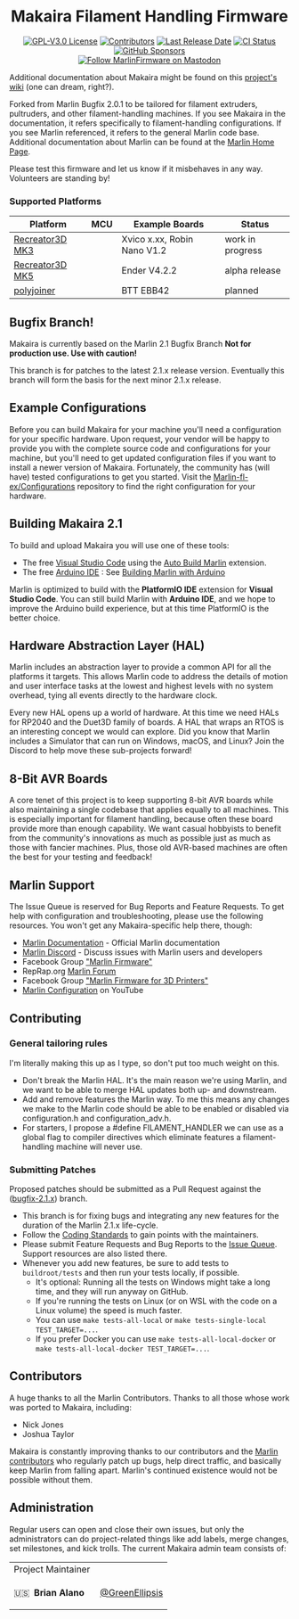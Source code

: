 <!-- could use a Makaira logo here <p align="center"><img src="buildroot/share/pixmaps/logo/makaira-outrun-nf-500.png" height="250" alt="MakairaFirmware's logo" /></p>-->

<h1 align="center">Makaira Filament Handling Firmware</h1>

<p align="center">
    <a href="/LICENSE"><img alt="GPL-V3.0 License" src="https://img.shields.io/github/license/marlinfirmware/marlin.svg"></a>
    <a href="https://github.com/MarlinFirmware/Marlin/graphs/contributors"><img alt="Contributors" src="https://img.shields.io/github/contributors/marlinfirmware/marlin.svg"></a>
    <a href="https://github.com/MarlinFirmware/Marlin/releases"><img alt="Last Release Date" src="https://img.shields.io/github/release-date/MarlinFirmware/Marlin"></a>
    <a href="https://github.com/MarlinFirmware/Marlin/actions"><img alt="CI Status" src="https://github.com/MarlinFirmware/Marlin/actions/workflows/test-builds.yml/badge.svg"></a>
    <a href="https://github.com/sponsors/thinkyhead"><img alt="GitHub Sponsors" src="https://img.shields.io/github/sponsors/thinkyhead?color=db61a2"></a>
    <br />
    <a href="https://fosstodon.org/@marlinfirmware"><img alt="Follow MarlinFirmware on Mastodon" src="https://img.shields.io/mastodon/follow/109450200866020466?domain=https%3A%2F%2Ffosstodon.org&logoColor=%2300B&style=social"></a>
</p>

Additional documentation about Makaira might be found on this [project's wiki](https://github.com/marlin-fl-ex/Makaira/wiki) (one can dream, right?).

Forked from Marlin Bugfix 2.0.1 to be tailored for filament extruders, pultruders, and other filament-handling machines. If you see Makaira in the documentation, it refers specifically to filament-handling configurations. If you see Marlin referenced, it refers to the general Marlin code base. Additional documentation about Marlin can be found at the [Marlin Home Page](https://marlinfw.org/).

Please test this firmware and let us know if it misbehaves in any way. Volunteers are standing by!

### Supported Platforms

  Platform|MCU|Example Boards|Status
  --------|---|-------|----------
  [Recreator3D MK3](https://joshuartaylor.wixsite.com/recreator3d/mk3)||Xvico x.xx, Robin Nano V1.2|work in progress
  [Recreator3D MK5](https://joshuartaylor.wixsite.com/recreator3d/mk5kitender3)||Ender V4.2.2|alpha release
  [polyjoiner](https://discord.com/channels/969539629176991764/999380356035788920)||BTT EBB42|planned

## Bugfix Branch!

Makaira is currently based on the Marlin 2.1 Bugfix Branch __Not for production use. Use with caution!__

This branch is for patches to the latest 2.1.x release version. Eventually this branch will form the basis for the next minor 2.1.x release.

## Example Configurations

Before you can build Makaira for your machine you'll need a configuration for your specific hardware. Upon request, your vendor will be happy to provide you with the complete source code and configurations for your machine, but you'll need to get updated configuration files if you want to install a newer version of Makaira. Fortunately, the community has (will have) tested configurations to get you started. Visit the [Marlin-fl-ex/Configurations](https://github.com/Marlin-fl-ex/Configurations) repository to find the right configuration for your hardware.

## Building Makaira 2.1

To build and upload Makaira you will use one of these tools:

- The free [Visual Studio Code](https://code.visualstudio.com/download) using the [Auto Build Marlin](https://marlinfw.org/docs/basics/auto_build_marlin.html) extension.
- The free [Arduino IDE](https://www.arduino.cc/en/main/software) : See [Building Marlin with Arduino](https://marlinfw.org/docs/basics/install_arduino.html)

Marlin is optimized to build with the **PlatformIO IDE** extension for **Visual Studio Code**. You can still build Marlin with **Arduino IDE**, and we hope to improve the Arduino build experience, but at this time PlatformIO is the better choice.

## Hardware Abstraction Layer (HAL)

Marlin includes an abstraction layer to provide a common API for all the platforms it targets. This allows Marlin code to address the details of motion and user interface tasks at the lowest and highest levels with no system overhead, tying all events directly to the hardware clock.

Every new HAL opens up a world of hardware. At this time we need HALs for RP2040 and the Duet3D family of boards. A HAL that wraps an RTOS is an interesting concept we would can explore. Did you know that Marlin includes a Simulator that can run on Windows, macOS, and Linux? Join the Discord to help move these sub-projects forward!

## 8-Bit AVR Boards

A core tenet of this project is to keep supporting 8-bit AVR boards while also maintaining a single codebase that applies equally to all machines. This is especially important for filament handling, because often these board provide more than enough capability. We want casual hobbyists to benefit from the community's innovations as much as possible just as much as those with fancier machines. Plus, those old AVR-based machines are often the best for your testing and feedback!

## Marlin Support

The Issue Queue is reserved for Bug Reports and Feature Requests. To get help with configuration and troubleshooting, please use the following resources. You won't get any Makaira-specific help there, though:

- [Marlin Documentation](https://marlinfw.org) - Official Marlin documentation
- [Marlin Discord](https://discord.gg/n5NJ59y) - Discuss issues with Marlin users and developers
- Facebook Group ["Marlin Firmware"](https://www.facebook.com/groups/1049718498464482/)
- RepRap.org [Marlin Forum](https://forums.reprap.org/list.php?415)
- Facebook Group ["Marlin Firmware for 3D Printers"](https://www.facebook.com/groups/3Dtechtalk/)
- [Marlin Configuration](https://www.youtube.com/results?search_query=marlin+configuration) on YouTube

## Contributing
### General tailoring rules
I'm literally making this up as I type, so don't put too much weight on this.
+ Don't break the Marlin HAL. It's the main reason we're using Marlin, and we want to be able to merge HAL updates both up- and downstream.
+ Add and remove features the Marlin way. To me this means any changes we make to the Marlin code should be able to be enabled or disabled via configuration.h and configuration_adv.h.
+ For starters, I propose a #define FILAMENT_HANDLER we can use as a global flag to compiler directives which eliminate  features a filament-handling machine will never use.

### Submitting Patches
Proposed patches should be submitted as a Pull Request against the ([bugfix-2.1.x](https://github.com/marlin-fl-ex/Makaira/tree/bugfix-2.1.x)) branch.

- This branch is for fixing bugs and integrating any new features for the duration of the Marlin 2.1.x life-cycle.
- Follow the [Coding Standards](https://marlinfw.org/docs/development/coding_standards.html) to gain points with the maintainers.
- Please submit Feature Requests and Bug Reports to the [Issue Queue](https://github.com/marlin-fl-ex/Makaira/issues/new/choose). Support resources are also listed there.
- Whenever you add new features, be sure to add tests to `buildroot/tests` and then run your tests locally, if possible.
  - It's optional: Running all the tests on Windows might take a long time, and they will run anyway on GitHub.
  - If you're running the tests on Linux (or on WSL with the code on a Linux volume) the speed is much faster.
  - You can use `make tests-all-local` or `make tests-single-local TEST_TARGET=...`.
  - If you prefer Docker you can use `make tests-all-local-docker` or `make tests-all-local-docker TEST_TARGET=...`.

## Contributors

A huge thanks to all the Marlin Contributors. Thanks to all those whose work was ported to Makaira, including:
- Nick Jones
- Joshua Taylor

Makaira is constantly improving thanks to our contributors and the [Marlin contributors](https://github.com/MarlinFirmware/Marlin/graphs/contributors) who regularly patch up bugs, help direct traffic, and basically keep Marlin from falling apart. Marlin's continued existence would not be possible without them.

## Administration

Regular users can open and close their own issues, but only the administrators can do project-related things like add labels, merge changes, set milestones, and kick trolls. The current Makaira admin team consists of:

<table align="center">
<tr><td>Project Maintainer</td></tr>
<tr><td>

 🇺🇸  **Brian Alano**
       [@GreenEllipsis](https://github.com/GreenEllipsis)
    <!-- <kbd>  Donate 💸  </kbd> -->

</td></tr>
</table><!--- 

## License

Makaira, like Marlin, is published under the [GPL license](/LICENSE) because we believe in open development. The GPL comes with both rights and obligations. Whether you use Makaira firmware as the driver for your open or closed-source product, you must keep Makaira open, and you must provide your compatible Makaira source code to end users upon request. The most straightforward way to comply with the Makaira license is to make a fork of Makaira on Github, perform your modifications, and direct users to your modified fork.

While we can't prevent the use of this code in products (3D printers, CNC, etc.) that are closed source or crippled by a patent, we would prefer that in such cases you choose another firmware or, better yet, make your own.

